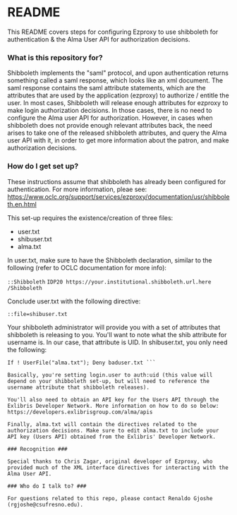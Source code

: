 # README #

This README covers steps for configuring Ezproxy to use shibboleth for authentication & the Alma User API for authorization decisions.

### What is this repository for? ###

Shibboleth implements the "saml" protocol, and upon authentication returns something called a saml response, which looks like an xml document. The saml response contains the saml attribute statements, which are the attributes that are used by the application (ezproxy) to authorize / entitle the user. In most cases, Shibboleth will release enough attributes for ezproxy to make login authorization decisions. In those cases, there is no need to configure the Alma user API for authorization. However, in cases when shibboleth does not provide enough relevant attributes back, the need arises to take one of the released shibboleth attributes, and query the Alma user API with it, in order to get more information about the patron, and make authorization decisions.

### How do I get set up? ###

These instructions assume that shibboleth has already been configured for authentication. For more information, pleae see:
https://www.oclc.org/support/services/ezproxy/documentation/usr/shibboleth.en.html

This set-up requires the existence/creation of three files:

* user.txt
* shibuser.txt
* alma.txt

In user.txt, make sure to have the Shibboleth declaration, similar to the following (refer to OCLC documentation for more info):

``` ::Shibboleth ```
``` IDP20 https://your.institutional.shibboleth.url.here ```
``` /Shibboleth ```

Conclude user.txt with the following directive:

``` ::file=shibuser.txt ```


Your shibboleth administrator will provide you with a set of attributes that shibboleth is releasing to you. You'll want to note what the shib attribute for username is. In our case, that attribute is UID. In shibuser.txt, you only need the following:

``` Set login:user = auth:uid
If ! UserFile("alma.txt"); Deny baduser.txt ```

Basically, you're setting login.user to auth:uid (this value will depend on your shibboleth set-up, but will need to reference the username attribute that shibboleth releases).

You'll also need to obtain an API key for the Users API through the Exlibris Developer Network. More information on how to do so below:
https://developers.exlibrisgroup.com/alma/apis

Finally, alma.txt will contain the directives related to the authorization decisions. Make sure to edit alma.txt to include your API key (Users API) obtained from the Exlibris' Developer Network.

### Recognition ###

Special thanks to Chris Zagar, original developer of Ezproxy, who provided much of the XML interface directives for interacting with the Alma User API.

### Who do I talk to? ###

For questions related to this repo, please contact Renaldo Gjoshe (rgjoshe@csufresno.edu).